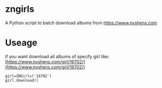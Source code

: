 # zngirls

A Python script to batch download albums from https://www.nvshens.com

# Useage
if you want download all albums of specify girl like:
[https://www.nvshens.com/girl/16702/](https://www.nvshens.com/girl/16702/)

```
girl=ZNGirls('16702')
girl.download()
```

